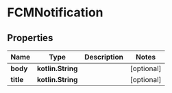 
# FCMNotification

## Properties
Name | Type | Description | Notes
------------ | ------------- | ------------- | -------------
**body** | **kotlin.String** |  |  [optional]
**title** | **kotlin.String** |  |  [optional]



